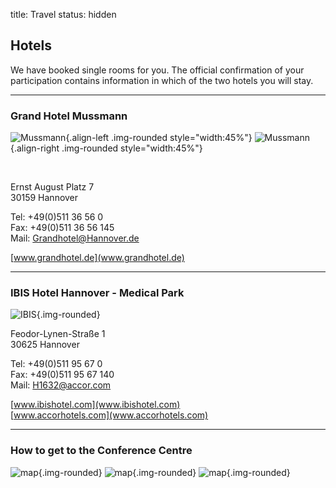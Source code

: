 title: Travel
status: hidden

## Hotels

We have booked single rooms for you. The official confirmation of your participation contains information in which of the two hotels you will stay.

------------------------
### Grand Hotel Mussmann

![Mussmann](04_cal-symposium-2015/travel/mussmann_tags_small.jpg){.align-left .img-rounded style="width:45%"} ![Mussmann](04_cal-symposium-2015/travel/mussmann_nachts_small.jpg){.align-right .img-rounded style="width:45%"}

<br style="clear:both">

Ernst August Platz 7   
30159 Hannover   

Tel: +49(0)511 36 56 0    
Fax: +49(0)511 36 56 145    
Mail: [Grandhotel@Hannover.de](mailto:Grandhotel@Hannover.de)
 
[www.grandhotel.de](www.grandhotel.de)

--------------------------------------
### IBIS Hotel Hannover - Medical Park

![IBIS](04_cal-symposium-2015/travel/ibis.jpg){.img-rounded}

Feodor-Lynen-Straße 1   
30625 Hannover   

Tel: +49(0)511 95 67 0   
Fax: +49(0)511 95 67 140   
Mail: [H1632@accor.com](mailto:H1632@accor.com)

[www.ibishotel.com](www.ibishotel.com)   
[www.accorhotels.com](www.accorhotels.com)

-----------------
### How to get to the Conference Centre

![map](04_cal-symposium-2015/travel/ibis_map.png){.img-rounded}
![map](04_cal-symposium-2015/travel/mussmann_map.png){.img-rounded}
![map](04_cal-symposium-2015/travel/hannover_map.png){.img-rounded}


